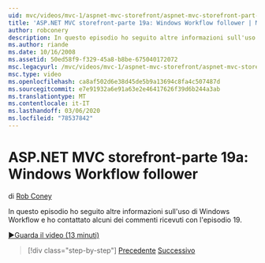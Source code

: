 ```yaml
---
uid: mvc/videos/mvc-1/aspnet-mvc-storefront/aspnet-mvc-storefront-part-19a-windows-workflow-followup
title: 'ASP.NET MVC storefront-parte 19a: Windows Workflow follower | Microsoft Docs'
author: robconery
description: In questo episodio ho seguito altre informazioni sull'uso di Windows Workflow e ho contattato alcuni dei commenti ricevuti con l'episodio 19.
ms.author: riande
ms.date: 10/16/2008
ms.assetid: 50ed58f9-f329-45a8-b8be-675040172072
msc.legacyurl: /mvc/videos/mvc-1/aspnet-mvc-storefront/aspnet-mvc-storefront-part-19a-windows-workflow-followup
msc.type: video
ms.openlocfilehash: ca8af502d6e38d45de5b9a13694c8fa4c507487d
ms.sourcegitcommit: e7e91932a6e91a63e2e46417626f39d6b244a3ab
ms.translationtype: MT
ms.contentlocale: it-IT
ms.lasthandoff: 03/06/2020
ms.locfileid: "78537842"
---
```

# <a name="aspnet-mvc-storefront-part-19a-windows-workflow-followup"></a>ASP.NET MVC storefront-parte 19a: Windows Workflow follower

di [Rob Coney](https://github.com/robconery)

In questo episodio ho seguito altre informazioni sull'uso di Windows Workflow e ho contattato alcuni dei commenti ricevuti con l'episodio 19.

[&#9654;Guarda il video (13 minuti)](https://channel9.msdn.com/Blogs/ASP-NET-Site-Videos/aspnet-mvc-storefront-part-19a-windows-workflow-followup)

> [!div class="step-by-step"]
> [Precedente](aspnet-mvc-storefront-part-19-processing-orders-with-windows-workflow.md)
> [Successivo](aspnet-mvc-storefront-part-20-logging.md)
